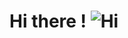 # Hi there ! ![Hi](https://user-images.githubusercontent.com/90565815/133890037-10ce40fa-a04a-4711-8807-c3d76673e3a1.gif)



<!--
**FlorianPALVADEAU/FlorianPALVADEAU** is a ✨ _special_ ✨ repository because its `README.md` (this file) appears on your GitHub profile.

Here are some ideas to get you started:

- 🔭 I’m currently working on ...
- 🌱 I’m currently learning ...
- 👯 I’m looking to collaborate on ...
- 🤔 I’m looking for help with ...
- 💬 Ask me about ...
- 📫 How to reach me: ...
- 😄 Pronouns: ...
- ⚡ Fun fact: ...
-->
